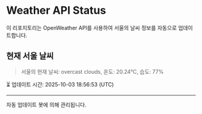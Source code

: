 
# Weather API Status

이 리포지토리는 OpenWeather API를 사용하여 서울의 날씨 정보를 자동으로 업데이트합니다.

## 현재 서울 날씨
> 서울의 현재 날씨: overcast clouds, 온도: 20.24°C, 습도: 77%

⏳ 업데이트 시간: 2025-10-03 18:56:53 (UTC)

---
자동 업데이트 봇에 의해 관리됩니다.
